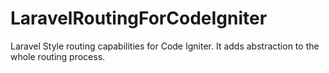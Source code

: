 # LaravelRoutingForCodeIgniter
Laravel Style routing capabilities for Code Igniter. It adds abstraction to the whole routing process.
